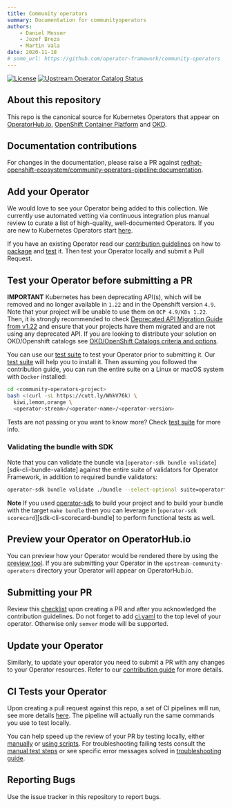 ```yaml
---
title: Community operators
summary: Documentation for communityoperators
authors:
    - Daniel Messer
    - Jozef Breza
    - Martin Vala
date: 2020-11-18
# some_url: https://github.com/operator-framework/community-operators
---
```


[![License](http://img.shields.io/:license-apache-blue.svg)](http://www.apache.org/licenses/LICENSE-2.0.html)
[![Upstream Operator Catalog Status](https://quay.io/repository/operator-framework/upstream-community-operators/status "Upstream Operator Catalog Status")](https://quay.io/repository/operator-framework/upstream-community-operators)

## About this repository

This repo is the canonical source for Kubernetes Operators that appear on [OperatorHub.io](https://operatorhub.io), [OpenShift Container Platform](https://openshift.com) and [OKD](https://okd.io).

<!-- ## Documentation
Full documentation is generated via [mkdoc](https://www.mkdocs.org/) and located at [https://operator-framework.github.io/community-operators/](https://operator-framework.github.io/community-operators/) -->

## Documentation contributions
For changes in the documentation, please raise a PR against [redhat-openshift-ecosystem/community-operators-pipeline:documentation](https://github.com/redhat-openshift-ecosystem/community-operators-pipeline/tree/documentation).

## Add your Operator

We would love to see your Operator being added to this collection. We currently use automated vetting via continuous integration plus manual review to curate a list of high-quality, well-documented Operators. If you are new to Kubernetes Operators start [here](https://sdk.operatorframework.io/build/).

If you have an existing Operator read our [contribution guidelines](./packaging-operator.md) on how to [package](./packaging-operator.md) and [test](./testing-operators.md) it. Then test your Operator locally and submit a Pull Request.

## Test your Operator before submitting a PR

**IMPORTANT** Kubernetes has been deprecating API(s), which will be removed and no longer available in `1.22` and in the Openshift version `4.9`. Note that your project will be unable to use them on `OCP 4.9/K8s 1.22`. Then, it is strongly recommended to check [Deprecated API Migration Guide from v1.22](https://kubernetes.io/docs/reference/using-api/deprecation-guide/#v1-22) and ensure that your projects have them migrated and are not using any deprecated API. If you are looking to distribute your solution on OKD/Openshift catalogs see [OKD/OpenShift Catalogs criteria and options](./packaging-required-criteria-ocp.md).

You can use our [test suite](./operator-test-suite.md) to test your Operator prior to submitting it. Our [test suite](./operator-test-suite.md) will help you to install it. Then assuming you followed the contribution guide, you can run the entire suite on a Linux or macOS system with `Docker` installed:

```bash
cd <community-operators-project>
bash <(curl -sL https://cutt.ly/WhkV76k) \
  kiwi,lemon,orange \
  <operator-stream>/<operator-name>/<operator-version>
```
Tests are not passing or you want to know more? Check [test suite](./operator-test-suite.md) for more info.

### Validating the bundle with SDK

Note that you can validate the bundle via [`operator-sdk bundle validate`][sdk-cli-bundle-validate] against the entire suite of validators for Operator Framework, in addition to required bundle validators:

```sh
operator-sdk bundle validate ./bundle --select-optional suite=operatorframework
```

**Note** If you used [operator-sdk](https://github.com/operator-framework/operator-sdk) to build your project and to build your bundle with the target `make bundle` then you can leverage in [`operator-sdk scorecard`][sdk-cli-scorecard-bundle] to perform functional tests as well.

## Preview your Operator on OperatorHub.io

You can preview how your Operator would be rendered there by using the [preview tool](https://operatorhub.io/preview). If you are submitting your Operator in the `upstream-community-operators` directory your Operator will appear on OperatorHub.io.

## Submitting your PR

Review this [checklist](./pull_request_template.md) upon creating a PR and after you acknowledged the contribution guidelines.
Do not forget to add [ci.yaml](./operator-ci-yaml.md#operator-versioning) to the top level of your operator. Otherwise only `semver` mode will be supported.

## Update your Operator

Similarly, to update your operator you need to submit a PR with any changes to your Operator resources. Refer to our [contribution guide](./operator-ci-yaml.md#operator-versioning) for more details.

## CI Tests your Operator

Upon creating a pull request against this repo, a set of CI pipelines will run, see more details [here](/tests-in-pr.md). The pipeline will actually run the same commands you use to test locally.

You can help speed up the review of your PR by testing locally, either [manually](./testing-operators.md) or [using scripts](./operator-test-suite.md). For troubleshooting failing tests consult the [manual test steps](./testing-operators.md) or see specific error messages solved in [troubleshooting guide](https://github.com/operator-framework/community-operators/blob/master/docs/troubleshooting.md).

## Reporting Bugs

Use the issue tracker in this repository to report bugs.
